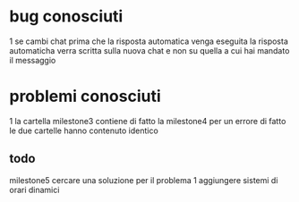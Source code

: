# bug conosciuti

1 se cambi chat prima che la risposta automatica venga eseguita la risposta automaticha verra scritta sulla nuova chat e non su quella a cui hai mandato il messaggio

# problemi conosciuti

1 la cartella milestone3 contiene di fatto la milestone4 per un errore di fatto le due cartelle hanno contenuto identico


## todo

milestone5
cercare una soluzione per il problema 1
aggiungere sistemi di orari dinamici